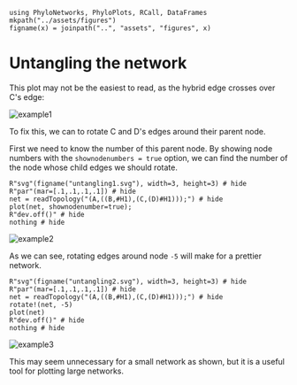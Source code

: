 ```@setup untangling
using PhyloNetworks, PhyloPlots, RCall, DataFrames
mkpath("../assets/figures")
figname(x) = joinpath("..", "assets", "figures", x)
```

# Untangling the network

This plot may not be the easiest to read, as the hybrid edge crosses over C's
edge:

![example1](../assets/figures/gettingstarted.svg)

To fix this, we can to rotate C and D's edges around their parent node.

First we need to know the number of this parent node. By showing node numbers
with the `shownodenumbers = true` option, we can find the number of the node
whose child edges we should rotate.

```@example untangling
R"svg"(figname("untangling1.svg"), width=3, height=3) # hide
R"par"(mar=[.1,.1,.1,.1]) # hide
net = readTopology("(A,((B,#H1),(C,(D)#H1)));") # hide
plot(net, shownodenumber=true);
R"dev.off()" # hide
nothing # hide
```
![example2](../assets/figures/untangling1.svg)

As we can see, rotating edges around node `-5` will make for a prettier network.

```@example untangling
R"svg"(figname("untangling2.svg"), width=3, height=3) # hide
R"par"(mar=[.1,.1,.1,.1]) # hide
net = readTopology("(A,((B,#H1),(C,(D)#H1)));") # hide
rotate!(net, -5)
plot(net)
R"dev.off()" # hide
nothing # hide
```
![example3](../assets/figures/untangling2.svg)


This may seem unnecessary for a small network as shown, but it is a useful tool for plotting
large networks.
